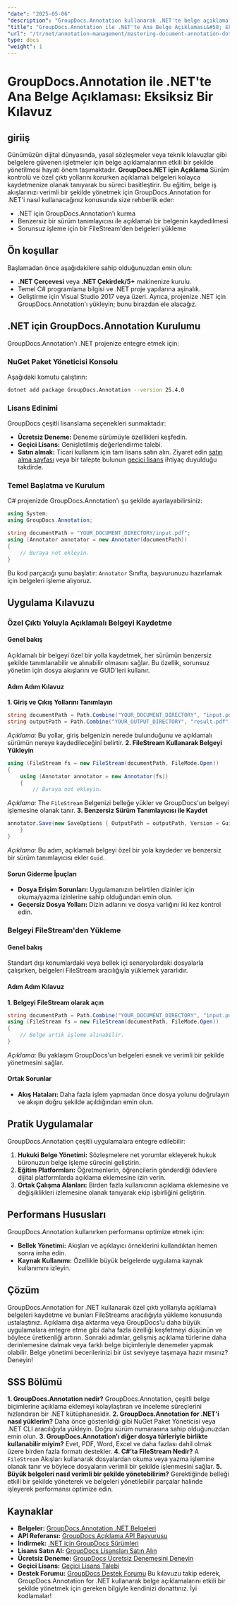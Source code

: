 ```yaml
---
"date": "2025-05-06"
"description": "GroupDocs.Annotation kullanarak .NET'te belge açıklamalarını etkili bir şekilde nasıl yöneteceğinizi öğrenin. Bu kılavuz, açıklamalı belgeleri kaydetmek için kurulumu, özelleştirmeyi ve en iyi uygulamaları kapsar."
"title": "GroupDocs.Annotation ile .NET'te Ana Belge Açıklaması&#58; Eksiksiz Bir Kılavuz"
"url": "/tr/net/annotation-management/mastering-document-annotation-dotnet-groupdocs/"
type: docs
"weight": 1
---
```


# GroupDocs.Annotation ile .NET'te Ana Belge Açıklaması: Eksiksiz Bir Kılavuz
## giriiş
Günümüzün dijital dünyasında, yasal sözleşmeler veya teknik kılavuzlar gibi belgelere güvenen işletmeler için belge açıklamalarının etkili bir şekilde yönetilmesi hayati önem taşımaktadır. **GroupDocs.NET için Açıklama** Sürüm kontrolü ve özel çıktı yollarını korurken açıklamalı belgeleri kolayca kaydetmenize olanak tanıyarak bu süreci basitleştirir.
Bu eğitim, belge iş akışlarınızı verimli bir şekilde yönetmek için GroupDocs.Annotation for .NET'i nasıl kullanacağınız konusunda size rehberlik eder:
- .NET için GroupDocs.Annotation'ı kurma
- Benzersiz bir sürüm tanımlayıcısı ile açıklamalı bir belgenin kaydedilmesi
- Sorunsuz işleme için bir FileStream'den belgeleri yükleme

## Ön koşullar
Başlamadan önce aşağıdakilere sahip olduğunuzdan emin olun:
- **.NET Çerçevesi** veya **.NET Çekirdek/5+** makinenize kurulu.
- Temel C# programlama bilgisi ve .NET proje yapılarına aşinalık.
- Geliştirme için Visual Studio 2017 veya üzeri.
Ayrıca, projenize .NET için GroupDocs.Annotation'ı yükleyin; bunu birazdan ele alacağız.

## .NET için GroupDocs.Annotation Kurulumu
GroupDocs.Annotation'ı .NET projenize entegre etmek için:
### NuGet Paket Yöneticisi Konsolu
Aşağıdaki komutu çalıştırın:
```bash
dotnet add package GroupDocs.Annotation --version 25.4.0
```
### Lisans Edinimi
GroupDocs çeşitli lisanslama seçenekleri sunmaktadır:
- **Ücretsiz Deneme:** Deneme sürümüyle özellikleri keşfedin.
- **Geçici Lisans:** Genişletilmiş değerlendirme talebi.
- **Satın almak:** Ticari kullanım için tam lisans satın alın.
Ziyaret edin [satın alma sayfası](https://purchase.groupdocs.com/buy) veya bir talepte bulunun [geçici lisans](https://purchase.groupdocs.com/temporary-license/) ihtiyaç duyulduğu takdirde.

### Temel Başlatma ve Kurulum
C# projenizde GroupDocs.Annotation'ı şu şekilde ayarlayabilirsiniz:
```csharp
using System;
using GroupDocs.Annotation;

string documentPath = "YOUR_DOCUMENT_DIRECTORY/input.pdf";
using (Annotator annotator = new Annotator(documentPath))
{
    // Buraya not ekleyin.
}
```
Bu kod parçacığı şunu başlatır: `Annotator` Sınıfta, başvurunuzu hazırlamak için belgeleri işleme alıyoruz.

## Uygulama Kılavuzu
### Özel Çıktı Yoluyla Açıklamalı Belgeyi Kaydetme
#### Genel bakış
Açıklamalı bir belgeyi özel bir yolla kaydetmek, her sürümün benzersiz şekilde tanımlanabilir ve alınabilir olmasını sağlar. Bu özellik, sorunsuz yönetim için dosya akışlarını ve GUID'leri kullanır.
#### Adım Adım Kılavuz
**1. Giriş ve Çıkış Yollarını Tanımlayın**
```csharp
string documentPath = Path.Combine("YOUR_DOCUMENT_DIRECTORY", "input.pdf");
string outputPath = Path.Combine("YOUR_OUTPUT_DIRECTORY", "result.pdf");
```
*Açıklama:* Bu yollar, giriş belgenizin nerede bulunduğunu ve açıklamalı sürümün nereye kaydedileceğini belirtir.
**2. FileStream Kullanarak Belgeyi Yükleyin**
```csharp
using (FileStream fs = new FileStream(documentPath, FileMode.Open))
{
    using (Annotator annotator = new Annotator(fs))
    {
        // Buraya not ekleyin.
```
*Açıklama:* The `FileStream` Belgenizi belleğe yükler ve GroupDocs'un belgeyi işlemesine olanak tanır.
**3. Benzersiz Sürüm Tanımlayıcısı ile Kaydet**
```csharp
annotator.Save(new SaveOptions { OutputPath = outputPath, Version = Guid.NewGuid().ToString() });
    }
}
```
*Açıklama:* Bu adım, açıklamalı belgeyi özel bir yola kaydeder ve benzersiz bir sürüm tanımlayıcısı ekler `Guid`.
#### Sorun Giderme İpuçları
- **Dosya Erişim Sorunları:** Uygulamanızın belirtilen dizinler için okuma/yazma izinlerine sahip olduğundan emin olun.
- **Geçersiz Dosya Yolları:** Dizin adlarını ve dosya varlığını iki kez kontrol edin.
### Belgeyi FileStream'den Yükleme
#### Genel bakış
Standart dışı konumlardaki veya bellek içi senaryolardaki dosyalarla çalışırken, belgeleri FileStream aracılığıyla yüklemek yararlıdır.
#### Adım Adım Kılavuz
**1. Belgeyi FileStream olarak açın**
```csharp
string documentPath = Path.Combine("YOUR_DOCUMENT_DIRECTORY", "input.pdf");
using (FileStream fs = new FileStream(documentPath, FileMode.Open))
{
    // Belge artık işleme alınabilir.
}
```
*Açıklama:* Bu yaklaşım GroupDocs'un belgeleri esnek ve verimli bir şekilde yönetmesini sağlar.
#### Ortak Sorunlar
- **Akış Hataları:** Daha fazla işlem yapmadan önce dosya yolunu doğrulayın ve akışın doğru şekilde açıldığından emin olun.
## Pratik Uygulamalar
GroupDocs.Annotation çeşitli uygulamalara entegre edilebilir:
1. **Hukuki Belge Yönetimi:** Sözleşmelere net yorumlar ekleyerek hukuk büronuzun belge işleme sürecini geliştirin.
2. **Eğitim Platformları:** Öğretmenlerin, öğrencilerin gönderdiği ödevlere dijital platformlarda açıklama eklemesine izin verin.
3. **Ortak Çalışma Alanları:** Birden fazla kullanıcının açıklama eklemesine ve değişiklikleri izlemesine olanak tanıyarak ekip işbirliğini geliştirin.
## Performans Hususları
GroupDocs.Annotation kullanırken performansı optimize etmek için:
- **Bellek Yönetimi:** Akışları ve açıklayıcı örneklerini kullandıktan hemen sonra imha edin.
- **Kaynak Kullanımı:** Özellikle büyük belgelerde uygulama kaynak kullanımını izleyin.
## Çözüm
GroupDocs.Annotation for .NET kullanarak özel çıktı yollarıyla açıklamalı belgeleri kaydetme ve bunları FileStreams aracılığıyla yükleme konusunda ustalaştınız. Açıklama dışa aktarma veya GroupDocs'u daha büyük uygulamalara entegre etme gibi daha fazla özelliği keşfetmeyi düşünün ve böylece üretkenliği artırın.
Sonraki adımlar, gelişmiş açıklama türlerine daha derinlemesine dalmak veya farklı belge biçimleriyle denemeler yapmak olabilir. Belge yönetimi becerilerinizi bir üst seviyeye taşımaya hazır mısınız? Deneyin!
## SSS Bölümü
**1. GroupDocs.Annotation nedir?**
GroupDocs.Annotation, çeşitli belge biçimlerine açıklama eklemeyi kolaylaştıran ve inceleme süreçlerini hızlandıran bir .NET kütüphanesidir.
**2. GroupDocs.Annotation for .NET'i nasıl yüklerim?**
Daha önce gösterildiği gibi NuGet Paket Yöneticisi veya .NET CLI aracılığıyla yükleyin. Doğru sürüm numarasına sahip olduğunuzdan emin olun.
**3. GroupDocs.Annotation'ı diğer dosya türleriyle birlikte kullanabilir miyim?**
Evet, PDF, Word, Excel ve daha fazlası dahil olmak üzere birden fazla formatı destekler.
**4. C#’ta FileStream Nedir?**
A `FileStream` Akışları kullanarak dosyalardan okuma veya yazma işlemine olanak tanır ve böylece dosyaların verimli bir şekilde işlenmesini sağlar.
**5. Büyük belgeleri nasıl verimli bir şekilde yönetebilirim?**
Gerektiğinde belleği etkili bir şekilde yöneterek ve belgeleri yönetilebilir parçalar halinde işleyerek performansı optimize edin.
## Kaynaklar
- **Belgeler:** [GroupDocs.Annotation .NET Belgeleri](https://docs.groupdocs.com/annotation/net/)
- **API Referansı:** [GroupDocs Açıklama API Başvurusu](https://reference.groupdocs.com/annotation/net/)
- **İndirmek:** [.NET için GroupDocs Sürümleri](https://releases.groupdocs.com/annotation/net/)
- **Lisans Satın Al:** [GroupDocs Lisansları Satın Alın](https://purchase.groupdocs.com/buy)
- **Ücretsiz Deneme:** [GroupDocs Ücretsiz Denemesini Deneyin](https://releases.groupdocs.com/annotation/net/)
- **Geçici Lisans:** [Geçici Lisans Talebi](https://purchase.groupdocs.com/temporary-license/)
- **Destek Forumu:** [GroupDocs Destek Forumu](https://forum.groupdocs.com/c/annotation/)
Bu kılavuzu takip ederek, GroupDocs.Annotation for .NET kullanarak belge açıklamalarını etkili bir şekilde yönetmek için gereken bilgiyle kendinizi donattınız. İyi kodlamalar!